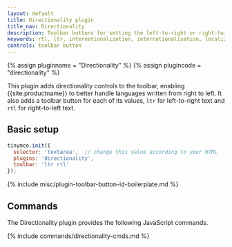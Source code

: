 ```yaml
---
layout: default
title: Directionality plugin
title_nav: Directionality
description: Toolbar buttons for setting the left-to-right or right-to-left direction of content.
keywords: rtl, ltr, internationalization, internationalisation, localization, localisation, international
controls: toolbar button
---
```


{% assign pluginname = "Directionality" %}
{% assign plugincode = "directionality" %}

This plugin adds directionality controls to the toolbar, enabling {{site.productname}} to better handle languages written from right to left. It also adds a toolbar button for each of its values, `ltr` for left-to-right text and `rtl` for right-to-left text.

## Basic setup

```js
tinymce.init({
  selector: 'textarea',  // change this value according to your HTML
  plugins: 'directionality',
  toolbar: 'ltr rtl'
});
```

{% include misc/plugin-toolbar-button-id-boilerplate.md %}

## Commands

The Directionality plugin provides the following JavaScript commands.

{% include commands/directionality-cmds.md %}
